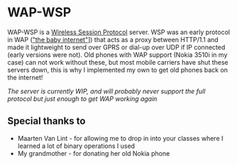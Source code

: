 WAP-WSP
=======

WAP-WSP is a [Wireless Session Protocol](https://en.wikipedia.org/wiki/Wireless_Session_Protocol) server. WSP was an early protocol in WAP (["the baby internet"](https://youtu.be/vN4U5FqrOdQ?t=36m14s)]) that acts as a proxy between HTTP/1.1 and made it lightweight to send over GPRS or dial-up over UDP if IP connected (early versions were not). 
Old phones with WAP support (Nokia 3510i in my case) can not work without these, but most mobile carriers have shut these servers down, this is why I implemented my own to get old phones back on the internet!

*The server is currently WIP, and will probably never support the full protocol but just enough to get WAP working again*

## Special thanks to
- Maarten Van Lint - for allowing me to drop in into your classes where I learned a lot of binary operations I used 
- My grandmother - for donating her old Nokia phone
